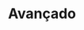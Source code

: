 ---
title : "Avançado"
description : "Projeto de fácil compreensão para um programador avançado"
---